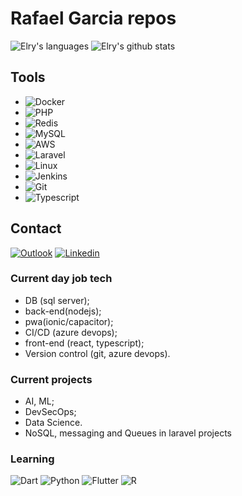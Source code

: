 # Rafael Garcia repos

![Elry's languages](https://github-readme-stats.vercel.app/api/top-langs/?username=Elry&theme=tokyonight&hide=html,css&langs_count=8&layout=compact)
![Elry's github stats](https://github-readme-stats.vercel.app/api?username=Elry&show_icons=true&theme=tokyonight&count_private=true&hide=contribs)

## Tools
* ![Docker](https://img.shields.io/badge/docker-white?style=for-the-badge&logo=docker)
* ![PHP](https://img.shields.io/badge/php-blue?style=for-the-badge&logo=php&logoColor=white)
* ![Redis](https://img.shields.io/badge/Redis-white?style=for-the-badge&logo=redis&logoColor=red)
* ![MySQL](https://img.shields.io/badge/mysql-white?style=for-the-badge&logo=mysql&logoColor=black)
* ![AWS](https://img.shields.io/badge/aws-white?style=for-the-badge&logo=amazon-aws&logoColor=orange)
* ![Laravel](https://img.shields.io/badge/laravel-red?style=for-the-badge&logo=laravel&logoColor=white)
* ![Linux](https://img.shields.io/badge/linux-blue?style=for-the-badge&logo=arch-linux&logoColor=white)
* ![Jenkins](https://img.shields.io/badge/Jenkins-white?style=for-the-badge&logo=jenkins&logoColor=black)
* ![Git](https://img.shields.io/badge/git%20-%23F05033.svg?&style=for-the-badge&logo=git&logoColor=white)
* ![Typescript](https://img.shields.io/badge/typescript-black?style=for-the-badge&logo=typescript&logoColor=white)

## Contact
[![Outlook](https://img.shields.io/badge/outlook-blue?style=for-the-badge&logo=outlook)](rafaelgarcialima@outlook.com)
[![Linkedin](https://img.shields.io/badge/linkedin%20-%230077B5.svg?&style=for-the-badge&logo=linkedin&logoColor=white)](https://www.linkedin.com/in/rafael-garcia-0a8368ba/)

### Current day job tech
- DB (sql server);
- back-end(nodejs);
- pwa(ionic/capacitor);
- CI/CD (azure devops);
- front-end (react, typescript);
- Version control (git, azure devops).

### Current projects
- AI, ML;
- DevSecOps;
- Data Science.
- NoSQL, messaging and Queues in laravel projects

### Learning
![Dart](https://img.shields.io/badge/dart-blue?style=for-the-badge&logo=dart)
![Python](https://img.shields.io/badge/python-black?style=for-the-badge&logo=python)
![Flutter](https://img.shields.io/badge/flutter-blue?style=for-the-badge&logo=flutter)
![R](https://img.shields.io/badge/r-%23276DC3.svg?&style=for-the-badge&logo=r&logoColor=white)
